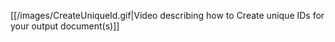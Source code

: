 [[/images/CreateUniqueId.gif|Video describing how to Create unique IDs for your output document(s)]]